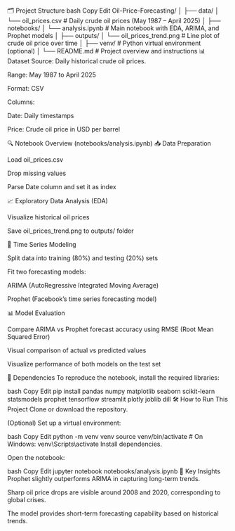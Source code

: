 
🗂 Project Structure
bash
Copy
Edit
Oil-Price-Forecasting/
│
├── data/
│   └── oil_prices.csv           # Daily crude oil prices (May 1987 – April 2025)
│
├── notebooks/
│   └── analysis.ipynb           # Main notebook with EDA, ARIMA, and Prophet models
│
├── outputs/
│   └── oil_prices_trend.png     # Line plot of crude oil price over time
│
├── venv/                        # Python virtual environment (optional)
│
└── README.md                    # Project overview and instructions
📊 Dataset
Source: Daily historical crude oil prices.

Range: May 1987 to April 2025

Format: CSV

Columns:

Date: Daily timestamps

Price: Crude oil price in USD per barrel

🔍 Notebook Overview (notebooks/analysis.ipynb)
📥 Data Preparation

Load oil_prices.csv

Drop missing values

Parse Date column and set it as index

📈 Exploratory Data Analysis (EDA)

Visualize historical oil prices

Save oil_prices_trend.png to outputs/ folder

🤖 Time Series Modeling

Split data into training (80%) and testing (20%) sets

Fit two forecasting models:

ARIMA (AutoRegressive Integrated Moving Average)

Prophet (Facebook’s time series forecasting model)

📊 Model Evaluation

Compare ARIMA vs Prophet forecast accuracy using RMSE (Root Mean Squared Error)

Visual comparison of actual vs predicted values

Visualize performance of both models on the test set

🧰 Dependencies
To reproduce the notebook, install the required libraries:

bash
Copy
Edit
pip install pandas numpy matplotlib seaborn scikit-learn statsmodels prophet tensorflow streamlit plotly joblib dill
🛠️ How to Run This Project
Clone or download the repository.

(Optional) Set up a virtual environment:

bash
Copy
Edit
python -m venv venv
source venv/bin/activate       # On Windows: venv\Scripts\activate
Install dependencies.

Open the notebook:

bash
Copy
Edit
jupyter notebook notebooks/analysis.ipynb
📌 Key Insights
Prophet slightly outperforms ARIMA in capturing long-term trends.

Sharp oil price drops are visible around 2008 and 2020, corresponding to global crises.

The model provides short-term forecasting capability based on historical trends.
